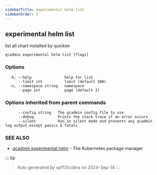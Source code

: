 ```yaml
---
sidebarTitle: experimental helm list
sidebarOrder: 1
---
```


## experimental helm list

list all chart installed by quickon

```
qcadmin experimental helm list [flags]
```

### Options

```
  -h, --help               help for list
      --limit int          limit (default 100)
  -n, --namespace string   namespace
      --page int           page (default 1)
```

### Options inherited from parent commands

```
      --config string   The qcadmin config file to use
      --debug           Prints the stack trace if an error occurs
      --silent          Run in silent mode and prevents any qcadmin log output except panics & fatals
```

### SEE ALSO

* [qcadmin experimental helm](experimental_helm.md)	 - The Kubernetes package manager

::: tip
>Auto generated by spf13/cobra on 2024-Sep-14
:::